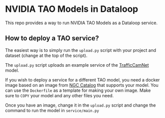 # NVIDIA TAO Models in Dataloop

This repo provides a way to run NVIDIA TAO Models as a Dataloop service.

## How to deploy a TAO service?

The easiest way is to simply run the `upload.py` script with your project and dataset 
(change at the top of the script).

The `upload.py` script uploads an example service of the 
[TrafficCamNet](https://catalog.ngc.nvidia.com/orgs/nvidia/teams/tao/models/trafficcamnet)
model.

If you wish to deploy a service for a different TAO model, you need a docker image based on
an image from [NGC Catalog](https://catalog.ngc.nvidia.com/orgs/nvidia/teams/tao/containers/tao-toolkit)
that supports your model.
You can use the `Dockerfile` as a template for making your own image.
Make sure to `COPY` your model and any other files you need.

Once you have an image, change it in the `upload.py` script 
and change the command to run the model in `service/main.py`